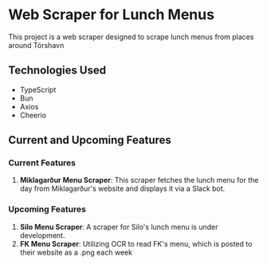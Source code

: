 # Web Scraper for Lunch Menus

This project is a web scraper designed to scrape lunch menus from places around Tórshavn

## Technologies Used

- TypeScript
- Bun
- Axios
- Cheerio

## Current and Upcoming Features

### Current Features

1. **Miklagarður Menu Scraper**: This scraper fetches the lunch menu for the day from Miklagarður's website and displays it via a Slack bot.

### Upcoming Features

1. **Silo Menu Scraper**: A scraper for Silo's lunch menu is under development.
2. **FK Menu Scraper**: Utilizing OCR to read FK's menu, which is posted to their website as a .png each week


